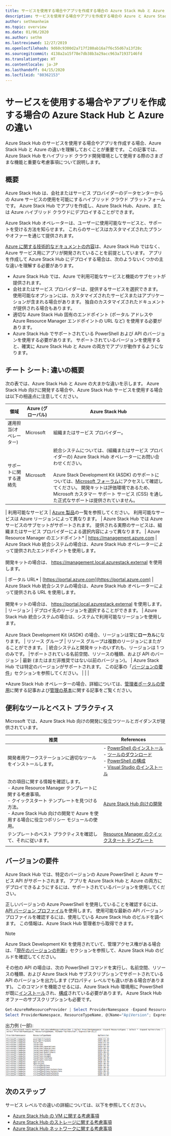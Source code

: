 ```yaml
---
title: サービスを使用する場合やアプリを作成する場合の Azure Stack Hub と Azure の違い
description: サービスを使用する場合やアプリを作成する場合の Azure と Azure Stack Hub の違いについて説明します。
author: sethmanheim
ms.topic: overview
ms.date: 01/06/2020
ms.author: sethm
ms.lastreviewed: 12/27/2019
ms.openlocfilehash: 9d60c9300d2a717f280ab16a7f6c55d67a13f28c
ms.sourcegitcommit: 4138a2a15f78e7db38b3a29acc963a71937146fd
ms.translationtype: HT
ms.contentlocale: ja-JP
ms.lasthandoff: 04/15/2020
ms.locfileid: "80362153"
---
```

# <a name="differences-between-azure-stack-hub-and-azure-when-using-services-and-building-apps"></a>サービスを使用する場合やアプリを作成する場合の Azure Stack Hub と Azure の違い

Azure Stack Hub のサービスを使用する場合やアプリを作成する場合、Azure Stack Hub と Azure の違いを理解しておくことが重要です。 この記事では、Azure Stack Hub をハイブリッド クラウド開発環境として使用する際のさまざまな機能と重要な考慮事項について説明します。

## <a name="overview"></a>概要

Azure Stack Hub は、会社またはサービス プロバイダーのデータセンターからの Azure サービスの使用を可能にするハイブリッド クラウド プラットフォームです。 Azure Stack Hub でアプリを作成し、Azure Stack Hub、Azure、または Azure ハイブリッド クラウドにデプロイすることができます。

Azure Stack Hub オペレーターは、ユーザーに使用可能なサービスと、サポートを受ける方法を知らせます。 これらのサービスはカスタマイズされたプランやオファーを通じて提供されます。

[Azure に関する技術的なドキュメントの内容](/azure)は、Azure Stack Hub ではなく、Azure サービス用にアプリが開発されていることを前提としています。 アプリを作成して Azure Stack Hub にデプロイする場合は、次のようないくつかの主な違いを理解する必要があります。

* Azure Stack Hub では、Azure で利用可能なサービスと機能のサブセットが提供されます。
* 会社またはサービス プロバイダーは、提供するサービスを選択できます。 使用可能なオプションには、カスタマイズされたサービスまたはアプリケーションが含まれる場合があります。 独自のカスタマイズされたドキュメントが提供される場合もあります。
* 適切な Azure Stack Hub 固有のエンドポイント (ポータル アドレスや Azure Resource Manager エンドポイントの URL など) を使用する必要があります。
* Azure Stack Hub でサポートされている PowerShell および API のバージョンを使用する必要があります。 サポートされているバージョンを使用すると、確実に Azure Stack Hub と Azure の両方でアプリが動作するようになります。

## <a name="cheat-sheet-high-level-differences"></a>チート シート: 違いの概要

次の表では、Azure Stack Hub と Azure の大まかな違いを示します。 Azure Stack Hub 向けに開発する場合や、Azure Stack Hub サービスを使用する場合は以下の相違点に注意してください。

| 領域 | Azure (グローバル) | Azure Stack Hub |
| -------- | ------------- | ----------|
| 運用担当(オペレーター) | Microsoft | 組織またはサービス プロバイダー。|
| サポートに関する連絡先 | Microsoft | 統合システムについては、(組織またはサービス プロバイダーの) Azure Stack Hub オペレーターにお問い合わせください。<br><br>Azure Stack Development Kit (ASDK) のサポートについては、[Microsoft フォーラム](https://social.msdn.microsoft.com/Forums/en-US/home?forum=AzureStack)にアクセスして確認してください。 開発キットは評価環境であるため、Microsoft カスタマー サポート サービス (CSS) を通した正式なサポートは提供されていません。

| 利用可能なサービス | [Azure 製品](https://azure.microsoft.com/services/?b=17.04b)の一覧を参照してください。 利用可能なサービスは Azure リージョンによって異なります。 | Azure Stack Hub では Azure サービスのサブセットがサポートされます。 提供される実際のサービスは、組織またはサービス プロバイダーによる選択内容によって異なります。
| Azure Resource Manager のエンドポイント* | https://management.azure.com | Azure Stack Hub 統合システムの場合は、Azure Stack Hub オペレーターによって提供されたエンドポイントを使用します。<br><br>開発キットの場合は、 https://management.local.azurestack.external を使用します。

| ポータル URL* | [https://portal.azure.com](https://portal.azure.com) | Azure Stack Hub 統合システムの場合は、Azure Stack Hub オペレーターによって提供される URL を使用します。<br><br>開発キットの場合は、 https://portal.local.azurestack.external を使用します。
| リージョン | デプロイ先のリージョンを選択することができます。 | Azure Stack Hub 統合システムの場合は、システムで利用可能なリージョンを使用します。<br><br>Azure Stack Development Kit (ASDK) の場合、リージョンは常に**ローカル**になります。
| リソース グループ | リソース グループは複数のリージョンにまたがることができます。 | 統合システムと開発キットのいずれも、リージョンは 1 つのみです。
|サポートされている名前空間、リソースの種類、および API のバージョン | 最新 (またはまだ非推奨ではない以前のバージョン)。 | Azure Stack Hub では特定のバージョンがサポートされます。 この記事の「[バージョンの要件](#version-requirements)」セクションを参照してください。
| | |

*Azure Stack Hub オペレーターの場合、詳細については、[管理者ポータルの使用](../operator/azure-stack-manage-portals.md)に関する記事および[管理の基本](../operator/azure-stack-manage-basics.md)に関する記事をご覧ください。

## <a name="helpful-tools-and-best-practices"></a>便利なツールとベスト プラクティス

Microsoft では、Azure Stack Hub 向けの開発に役立つツールとガイダンスが提供されています。

| 推奨 | References |
| -------- | ------------- |
| 開発者用ワークステーションに適切なツールをインストールします。 | - [PowerShell のインストール](../operator/azure-stack-powershell-install.md)<br>- [ツールのダウンロード](../operator/azure-stack-powershell-download.md)<br>- [PowerShell の構成](azure-stack-powershell-configure-user.md)<br>- [Visual Studio のインストール](azure-stack-install-visual-studio.md)
| 次の項目に関する情報を確認します。<br>- Azure Resource Manager テンプレートに関する考慮事項。<br>- クイックスタート テンプレートを見つける方法。<br>- Azure Stack Hub 向けの開発で Azure を使用する場合に役立つポリシー モジュールの使用。 | [Azure Stack Hub 向けの開発](azure-stack-developer.md) |
| テンプレートのベスト プラクティスを確認して、それに従います。 | [Resource Manager のクイックスタート テンプレート](https://aka.ms/aa6yz42)
| | |

## <a name="version-requirements"></a>バージョンの要件

Azure Stack Hub では、特定のバージョンの Azure PowerShell と Azure サービス API がサポートされます。 アプリを Azure Stack Hub と Azure の両方にデプロイできるようにするには、サポートされているバージョンを使用してください。

正しいバージョンの Azure PowerShell を使用していることを確認するには、[API バージョン プロファイル](azure-stack-version-profiles.md)を使用します。 使用可能な最新の API バージョン プロファイルを確認するには、使用している Azure Stack Hub のビルドを調べます。 この情報は、Azure Stack Hub 管理者から取得できます。

> [!NOTE]
> Azure Stack Development Kit を使用されていて、管理アクセス権がある場合は、「[現在のバージョンの判断](../operator/azure-stack-updates.md)」セクションを参照して、Azure Stack Hub のビルドを確認してください。

その他の API の場合は、次の PowerShell コマンドを実行し、名前空間、リソースの種類、および Azure Stack Hub サブスクリプションでサポートされている API のバージョンを出力します (プロパティ レベルでも違いがある場合があります)。 このコマンドを機能させるには、Azure Stack Hub 環境用に PowerShell が既に[インストール](../operator/azure-stack-powershell-install.md)され、[構成](azure-stack-powershell-configure-user.md)されている必要があります。 Azure Stack Hub オファーのサブスクリプションも必要です。

```powershell
Get-AzureRmResourceProvider | Select ProviderNamespace -Expand ResourceTypes | Select * -Expand ApiVersions | `
Select ProviderNamespace, ResourceTypeName, @{Name="ApiVersion"; Expression={$_}} 
```

出力例 (一部): ![Get-AzureRmResourceProvider コマンドの出力例](media/azure-stack-considerations/image1.png)

## <a name="next-steps"></a>次のステップ

サービス レベルでの違いの詳細については、以下を参照してください。

* [Azure Stack Hub の VM に関する考慮事項](azure-stack-vm-considerations.md)
* [Azure Stack Hub のストレージに関する考慮事項](azure-stack-acs-differences.md)
* [Azure Stack Hub ネットワークに関する考慮事項](azure-stack-network-differences.md)
